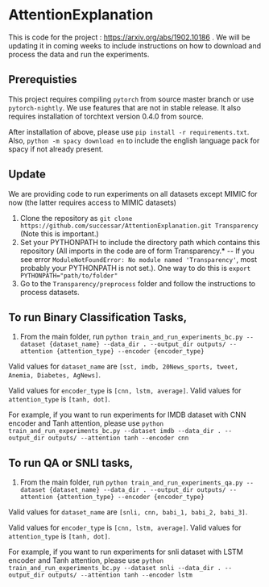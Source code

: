 # AttentionExplanation

This is code for the project : https://arxiv.org/abs/1902.10186 . 
We will be updating it in coming weeks to include instructions on how to download and process the data and run the experiments.

Prerequisties
--------------

This project requires compiling `pytorch` from source master branch or use `pytorch-nightly`. We use features that are not in stable release. It also requires installation of torchtext version 0.4.0 from source.

After installation of above, please use `pip install -r requirements.txt`.
Also, `python -m spacy download en` to include the english language pack for spacy if not already present.

Update
------

We are providing code to run experiments on all datasets except MIMIC for now (the latter requires access to MIMIC datasets)

1. Clone the repository as `git clone https://github.com/successar/AttentionExplanation.git Transparency` (Note this is important.)
2. Set your PYTHONPATH to include the directory path which contains this repository (All imports in the code are of form Transparency.* -- If you see error `ModuleNotFoundError: No module named 'Transparency'`, most probably your PYTHONPATH is not set.). One way to do this is `export PYTHONPATH="path/to/folder"` 
3. Go to the `Transparency/preprocess` folder and follow the instructions to process datasets.

To run Binary Classification Tasks,
----------------------------------

1. From the main folder, run `python train_and_run_experiments_bc.py --dataset {dataset_name} --data_dir . --output_dir outputs/ --attention {attention_type} --encoder {encoder_type}`

Valid values for `dataset_name` are  `[sst, imdb, 20News_sports, tweet, Anemia, Diabetes, AgNews]`.

Valid values for `encoder_type` is `[cnn, lstm, average]`.
Valid values for `attention_type` is `[tanh, dot]`.

For example, if you want to run experiments for IMDB dataset with CNN encoder and Tanh attention, please use `python train_and_run_experiments_bc.py --dataset imdb --data_dir . --output_dir outputs/ --attention tanh --encoder cnn`

To run QA or SNLI tasks,
------------------------

1. From the main folder, run `python train_and_run_experiments_qa.py --dataset {dataset_name} --data_dir . --output_dir outputs/ --attention {attention_type} --encoder {encoder_type}`

Valid values for `dataset_name` are  `[snli, cnn, babi_1, babi_2, babi_3]`.

Valid values for `encoder_type` is `[cnn, lstm, average]`.
Valid values for `attention_type` is `[tanh, dot]`.

For example, if you want to run experiments for snli dataset with LSTM encoder and Tanh attention, please use `python train_and_run_experiments_bc.py --dataset snli --data_dir . --output_dir outputs/ --attention tanh --encoder lstm`

